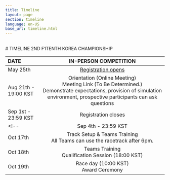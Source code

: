 ```yaml
---
title: Timeline
layout: page
section: timeline
language: en-US
base_url: timeline.html
---
```

<br>
# TIMELINE 2ND F1TENTH KOREA CHAMPIONSHIP

<!-- ***It will be open by April 30th*** -->

<!-- *-Note: The schedule may be subject to change depending on circumstances.* -->


<!-- | DATE | IN-PERSON COMPETITION |
|:---|:---|
| May 25th | Registration opens |
| Sep 15th - 23:59 KST | Registration closes |
| Aug 21th - 7pm KST |Online, Introduction of all teams, Race overview, Track overview for in-person competition<br> 
| Oct 17th | Introduction to F1/10th Challenges , Lectures on Autonomous Driving Technology |
| Oct 18th | Race Day(Time Trial) |
| Oct 19th | Race Day(Head to Head) , Award Ceremony -->

| DATE | IN-PERSON COMPETITION |
|:---|:---:|
| May 25th | [Registration opens](https://docs.google.com/forms/d/1ycNog7lz3oYiwzHIJfmzt0CW0E1GGCBMy1FUQ7ij1AI/viewform?edit_requested=true) |
| Aug 21th - 19:00 KST |Orientation (Online Meeting) <br> Meeting Link (To Be Determined.) <br> Demonstrate expectations, provision of simulation environment, prospective participants can ask questions |
| Sep 1st - 23:59 KST | Registration closes |
<!-- | Sep 4th - 23:59 KST | Registration closes | -->
| Oct 17th | Track Setup & Teams Training <br> All Teams can use the racetrack after 6pm.|
| Oct 18th | Teams Training <br> Qualification Session (18:00 KST)|
| Oct 19th | Race day (10:00 KST) <br> Award Ceremony |

<!-- competition<br> 
| Oct 17th | Introduction to F1/10th Challenges , Lectures on Autonomous Driving Technology |
| Oct 18th | Race Day(Time Trial) |
| Oct 19th | Race Day(Head to Head) , Award Ceremony -->